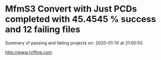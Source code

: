 # MfmS3 Convert with Just PCDs completed with 45.4545 % success and 12 failing files

Summary of passing and failing projects on: 2020-01-10 at 21:00:55

http://www.ryffine.com
